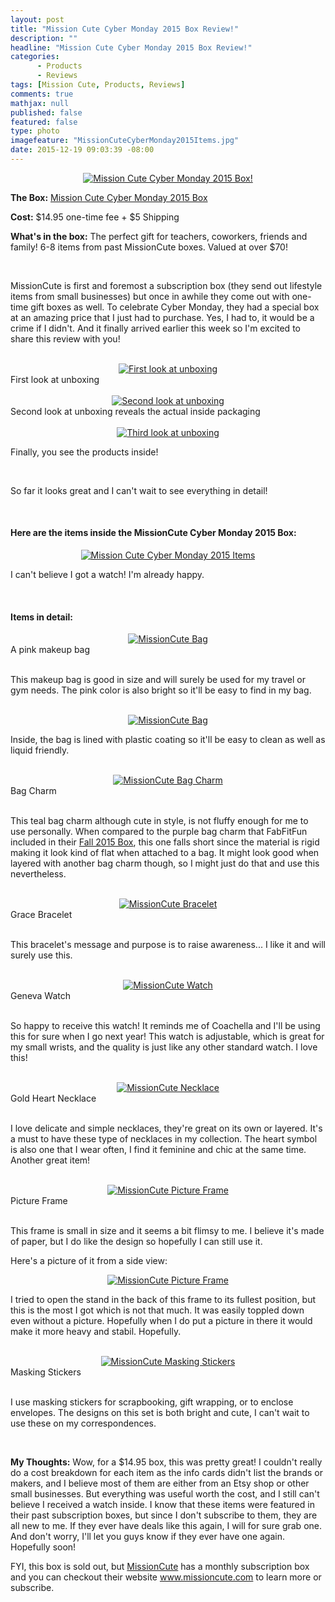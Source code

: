 ```yaml
---
layout: post
title: "Mission Cute Cyber Monday 2015 Box Review!"
description: ""
headline: "Mission Cute Cyber Monday 2015 Box Review!"
categories: 
      - Products
      - Reviews
tags: [Mission Cute, Products, Reviews]
comments: true
mathjax: null
published: false
featured: false
type: photo
imagefeature: "MissionCuteCyberMonday2015Items.jpg"
date: 2015-12-19 09:03:39 -08:00
---
```


<center><a href="http://shop.pe/bXki9" target="_blank">
<img src="/images/MissionCuteCyberMonday2015Package.jpg" border="0" style="border:none;max-width:100%;" alt="Mission Cute Cyber Monday 2015 Box!" />
</a></center>

<p><b>The Box:</b> <a href="http://shop.pe/bXki9" target="_blank">Mission Cute Cyber Monday 2015 Box</a></p>
<p><b>Cost:</b> $14.95 one-time fee + $5 Shipping</p>
<p><b>What's in the box:</b> The perfect gift for teachers, coworkers, friends and family! 6-8 items from past MissionCute boxes. Valued at over $70!</p>
<br>

<p>MissionCute is first and foremost a subscription box (they send out lifestyle items from small businesses) but once in awhile they come out with one-time gift boxes as well. To celebrate Cyber Monday, they had a special box at an amazing price that I just had to purchase. Yes, I had to, it would be a crime if I didn't. And it finally arrived earlier this week so I'm excited to share this review with you!</p>
<br>

<center><a href="http://shop.pe/bXki9" target="_blank">
<img src="/images/MissionCuteCyberMonday2015OpenBox.jpg" border="0" style="border:none;max-width:100%;" alt="First look at unboxing" />
</a></center>
<figcaption>First look at unboxing</figcaption> 
<br>

<center><a href="http://shop.pe/bXki9" target="_blank">
<img src="/images/MissionCuteCyberMonday2015OpenBox.jpg" border="0" style="border:none;max-width:100%;" alt="Second look at unboxing" />
</a></center>
<figcaption>Second look at unboxing reveals the actual inside packaging</figcaption> 
<br>

<center><a href="http://shop.pe/bXki9" target="_blank">
<img src="/images/MissionCuteCyberMonday2015OpenBox.jpg" border="0" style="border:none;max-width:100%;" alt="Third look at unboxing" />
</a></center>
<p>Finally, you see the products inside!</p>
<br>

<p>So far it looks great and I can't wait to see everything in detail!</p>

<br>

<H4>Here are the items inside the MissionCute Cyber Monday 2015 Box:</H4>

<center><a href="http://shop.pe/bXki9" target="_blank">
<img src="/images/MissionCuteCyberMonday2015Items.jpg" border="0" style="border:none;max-width:100%;" alt="Mission Cute Cyber Monday 2015 Items" />
</a></center>

<p>I can't believe I got a watch! I'm already happy.</p>

<br>

<H4>Items in detail:</H4>

<center><a href="http://shop.pe/bXki9" target="_blank">
<img src="/images/MissionCuteCyberMonday2015Bag.jpg" border="0" style="border:none;max-width:100%;" alt="MissionCute Bag" />
</a></center>
<figcaption>A pink makeup bag</figcaption>

<br>

<p>This makeup bag is good in size and will surely be used for my travel or gym needs. The pink color is also bright so it'll be easy to find in my bag.</p>

<br>

<center><a href="http://shop.pe/bXki9" target="_blank">
<img src="/images/MissionCuteCyberMonday2015Bag2.jpg" border="0" style="border:none;max-width:100%;" alt="MissionCute Bag" />
</a></center>

<p>Inside, the bag is lined with plastic coating so it'll be easy to clean as well as liquid friendly.</p>

<br>

<center><a href="http://shop.pe/bXki9" target="_blank">
<img src="/images/MissionCuteCyberMonday2015BagCharm.jpg" border="0" style="border:none;max-width:100%;" alt="MissionCute Bag Charm" />
</a></center>
<figcaption>Bag Charm</figcaption>

<br>

<p>This teal bag charm although cute in style, is not fluffy enough for me to use personally. When compared to the purple bag charm that FabFitFun included in their <a href="http://whatsupmailbox.com/subscriptions/reviews/FabFitFun-Subscription-Box-Fall-2015-Review-Coupon/" target="_blank">Fall 2015 Box</a>, this one falls short since the material is rigid making it look kind of flat when attached to a bag. It might look good when layered with another bag charm though, so I might just do that and use this nevertheless.</p>

<br>

<center><a href="http://shop.pe/bXki9" target="_blank">
<img src="/images/MissionCuteCyberMonday2015Bracelet.jpg" border="0" style="border:none;max-width:100%;" alt="MissionCute Bracelet" />
</a></center>
<figcaption>Grace Bracelet</figcaption>

<br>

<p>This bracelet's message and purpose is to raise awareness... I like it and will surely use this.</p>

<br>

<center><a href="http://shop.pe/bXki9" target="_blank">
<img src="/images/MissionCuteCyberMonday2015Watch.jpg" border="0" style="border:none;max-width:100%;" alt="MissionCute Watch" />
</a></center>
<figcaption>Geneva Watch</figcaption>

<br>

<p>So happy to receive this watch! It reminds me of Coachella and I'll be using this for sure when I go next year! This watch is adjustable, which is great for my small wrists, and the quality is just like any other standard watch. I love this!</p>

<br>

<center><a href="http://shop.pe/bXki9" target="_blank">
<img src="/images/MissionCuteCyberMonday2015Necklace.jpg" border="0" style="border:none;max-width:100%;" alt="MissionCute Necklace" />
</a></center>
<figcaption>Gold Heart Necklace</figcaption>

<br>

<p>I love delicate and simple necklaces, they're great on its own or layered. It's a must to have these type of necklaces in my collection. The heart symbol is also one that I wear often, I find it feminine and chic at the same time. Another great item!</p>

<br>

<center><a href="http://shop.pe/bXki9" target="_blank">
<img src="/images/MissionCuteCyberMonday2015PictureFrame.jpg" border="0" style="border:none;max-width:100%;" alt="MissionCute Picture Frame" />
</a></center>
<figcaption>Picture Frame</figcaption>

<br>

<p>This frame is small in size and it seems a bit flimsy to me. I believe it's made of paper, but I do like the design so hopefully I can still use it.</p>

<p>Here's a picture of it from a side view:</p>
<center><a href="http://shop.pe/bXki9" target="_blank">
<img src="/images/MissionCuteCyberMonday2015PictureFrame2.jpg" border="0" style="border:none;max-width:100%;" alt="MissionCute Picture Frame" />
</a></center>

<p>I tried to open the stand in the back of this frame to its fullest position, but this is the most I got which is not that much. It was easily toppled down even without a picture. Hopefully when I do put a picture in there it would make it more heavy and stabil. Hopefully.</p>

<br>

<center><a href="http://shop.pe/bXki9" target="_blank">
<img src="/images/MissionCuteCyberMonday2015MaskingStickers.jpg" border="0" style="border:none;max-width:100%;" alt="MissionCute Masking Stickers" />
</a></center>
<figcaption>Masking Stickers</figcaption>

<br>

<p>I use masking stickers for scrapbooking, gift wrapping, or to enclose envelopes. The designs on this set is both bright and cute, I can't wait to use these on my correspondences.</p>

<br>

<p><i class="icon-exclamation-sign"></i><b> My Thoughts:</b> Wow, for a $14.95 box, this was pretty great! I couldn't really do a cost breakdown for each item as the info cards didn't list the brands or makers, and I believe most of them are either from an Etsy shop or other small businesses. But everything was useful worth the cost, and I still can't believe I received a watch inside. I know that these items were featured in their past subscription boxes, but since I don't subscribe to them, they are all new to me. If they ever have deals like this again, I will for sure grab one. And don't worry, I'll let you guys know if they ever have one again. Hopefully soon!</p>

<p>FYI, this box is sold out, but <a href="http://shop.pe/bXki9" target="_blank">MissionCute</a> has a monthly subscription box and you can checkout their website <a href="http://shop.pe/bXki9" target="_blank">www.missioncute.com</a> to learn more or subscribe.</p>
<br>
